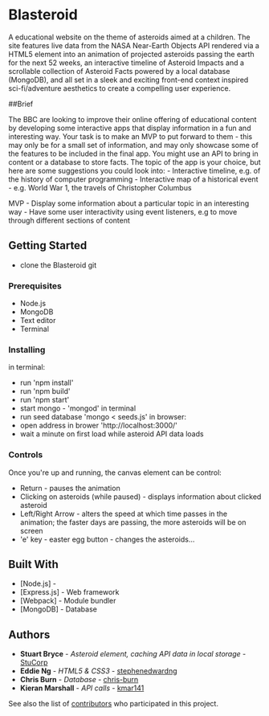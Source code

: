# Blasteroid

A educational website on the theme of asteroids aimed at a children. The site features live data from the NASA Near-Earth Objects API rendered via a HTML5 <canvas> element into an animation of projected asteroids passing the earth for the next 52 weeks, an interactive timeline of Asteroid Impacts and a scrollable collection of Asteroid Facts powered by a local database (MongoDB), and all set in a sleek and exciting front-end context inspired sci-fi/adventure aesthetics to create a compelling user experience.     

##Brief 

The BBC are looking to improve their online offering of educational content by developing some interactive apps that display information in a fun and interesting way. Your task is to make an MVP to put forward to them - this may only be for a small set of information, and may only showcase some of the features to be included in the final app. You might use an API to bring in content or a database to store facts. The topic of the app is your choice, but here are some suggestions you could look into:  - Interactive timeline, e.g. of the history of computer programming - Interactive map of a historical event - e.g. World War 1, the travels of Christopher Columbus

MVP  - Display some information about a particular topic in an interesting way - Have some user interactivity using event listeners, e.g to move through different sections of content

## Getting Started

* clone the Blasteroid git

### Prerequisites

* Node.js 
* MongoDB
* Text editor
* Terminal 

### Installing

in terminal:
* run 'npm install' 
* run 'npm build' 
* run 'npm start' 
* start mongo - 'mongod' in terminal
* run seed database 'mongo < seeds.js'
in browser:
* open address in brower 'http://localhost:3000/'
* wait a minute on first load while asteroid API data loads

### Controls

Once you're up and running, the canvas element can be control: 
* Return - pauses the animation
* Clicking on asteroids (while paused) - displays information about clicked asteroid
* Left/Right Arrow - alters the speed at which time passes in the animation; the faster days are passing, the more asteroids will be on screen
* 'e' key - easter egg button - changes the asteroids... 

## Built With

* [Node.js] - 
* [Express.js] - Web framework 
* [Webpack] -  Module bundler
* [MongoDB] - Database

## Authors

* **Stuart Bryce** - *Asteroid <canvas> element, caching API data in local storage* - [StuCorp](https://github.com/StuCorp)
* **Eddie Ng** - *HTML5 & CSS3* - [stephenedwardng](https://github.com/stephenedwardng)
* **Chris Burn** - *Database* - [chris-burn](https://github.com/chris-burn)
* **Kieran Marshall** - *API calls* - [kmar141](https://github.com/kmar141)

See also the list of [contributors](https://github.com/StuCorp/Blasteroid/graphs/contributors) who participated in this project.

